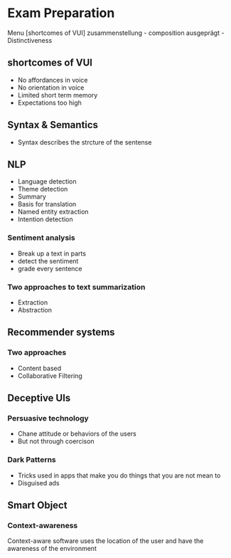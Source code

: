 # Exam Preparation
Menu
[shortcomes of VUI]
zusammenstellung - composition 
ausgeprägt - Distinctiveness 
## shortcomes of VUI
- No affordances in voice 
- No orientation in voice 
- Limited short term memory 
- Expectations too high 
## Syntax & Semantics 
- Syntax describes the strcture of the sentense

## NLP 
- Language detection
- Theme detection
- Summary 
- Basis for translation
- Named entity extraction 
- Intention detection 

### Sentiment analysis 
- Break up a text in parts 
- detect the sentiment 
- grade every sentence 

### Two approaches to text summarization
- Extraction
- Abstraction

## Recommender systems 
### Two approaches 
- Content based
- Collaborative Filtering

## Deceptive UIs
### Persuasive technology 
- Chane attitude or behaviors of the users
- But not through coercison

### Dark Patterns 
- Tricks used in apps that make you do things that you are not mean to 
- Disguised ads

## Smart Object 
### Context-awareness 
Context-aware software uses the location of the user and have the awareness of the environment 
